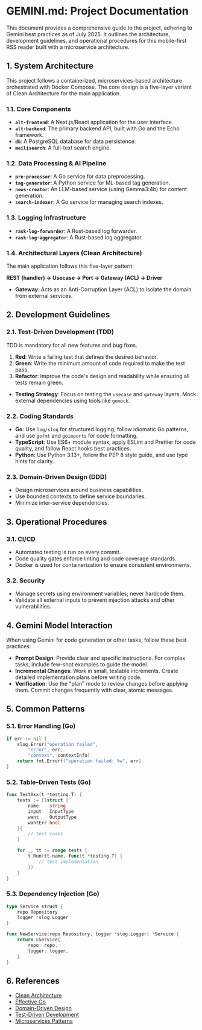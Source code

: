# GEMINI.md: Project Documentation

This document provides a comprehensive guide to the project, adhering to Gemini best practices as of July 2025. It outlines the architecture, development guidelines, and operational procedures for this mobile-first RSS reader built with a microservice architecture.

## 1. System Architecture

This project follows a containerized, microservices-based architecture orchestrated with Docker Compose. The core design is a five-layer variant of Clean Architecture for the main application.

### 1.1. Core Components

*   **`alt-frontend`**: A Next.js/React application for the user interface.
*   **`alt-backend`**: The primary backend API, built with Go and the Echo framework.
*   **`db`**: A PostgreSQL database for data persistence.
*   **`meilisearch`**: A full-text search engine.

### 1.2. Data Processing & AI Pipeline

*   **`pre-processor`**: A Go service for data preprocessing.
*   **`tag-generator`**: A Python service for ML-based tag generation.
*   **`news-creator`**: An LLM-based service (using Gemma3:4b) for content generation.
*   **`search-indexer`**: A Go service for managing search indexes.

### 1.3. Logging Infrastructure

*   **`rask-log-forwarder`**: A Rust-based log forwarder.
*   **`rask-log-aggregator`**: A Rust-based log aggregator.

### 1.4. Architectural Layers (Clean Architecture)

The main application follows this five-layer pattern:

**REST (handler) → Usecase → Port → Gateway (ACL) → Driver**

*   **Gateway**: Acts as an Anti-Corruption Layer (ACL) to isolate the domain from external services.

## 2. Development Guidelines

### 2.1. Test-Driven Development (TDD)

TDD is mandatory for all new features and bug fixes.

1.  **Red**: Write a failing test that defines the desired behavior.
2.  **Green**: Write the minimum amount of code required to make the test pass.
3.  **Refactor**: Improve the code's design and readability while ensuring all tests remain green.

*   **Testing Strategy**: Focus on testing the `usecase` and `gateway` layers. Mock external dependencies using tools like `gomock`.

### 2.2. Coding Standards

*   **Go**: Use `log/slog` for structured logging, follow idiomatic Go patterns, and use `gofmt` and `goimports` for code formatting.
*   **TypeScript**: Use ES6+ module syntax, apply ESLint and Prettier for code quality, and follow React hooks best practices.
*   **Python**: Use Python 3.13+, follow the PEP 8 style guide, and use type hints for clarity.

### 2.3. Domain-Driven Design (DDD)

*   Design microservices around business capabilities.
*   Use bounded contexts to define service boundaries.
*   Minimize inter-service dependencies.

## 3. Operational Procedures

### 3.1. CI/CD

*   Automated testing is run on every commit.
*   Code quality gates enforce linting and code coverage standards.
*   Docker is used for containerization to ensure consistent environments.

### 3.2. Security

*   Manage secrets using environment variables; never hardcode them.
*   Validate all external inputs to prevent injection attacks and other vulnerabilities.

## 4. Gemini Model Interaction

When using Gemini for code generation or other tasks, follow these best practices:

*   **Prompt Design**: Provide clear and specific instructions. For complex tasks, include few-shot examples to guide the model.
*   **Incremental Changes**: Work in small, testable increments. Create detailed implementation plans before writing code.
*   **Verification**: Use the "plan" mode to review changes before applying them. Commit changes frequently with clear, atomic messages.

## 5. Common Patterns

### 5.1. Error Handling (Go)

```go
if err != nil {
    slog.Error("operation failed",
        "error", err,
        "context", contextInfo)
    return fmt.Errorf("operation failed: %w", err)
}
```

### 5.2. Table-Driven Tests (Go)

```go
func TestXxx(t *testing.T) {
    tests := []struct {
        name    string
        input   InputType
        want    OutputType
        wantErr bool
    }{
        // test cases
    }

    for _, tt := range tests {
        t.Run(tt.name, func(t *testing.T) {
            // test implementation
        })
    }
}
```

### 5.3. Dependency Injection (Go)

```go
type Service struct {
    repo Repository
    logger *slog.Logger
}

func NewService(repo Repository, logger *slog.Logger) *Service {
    return &Service{
        repo: repo,
        logger: logger,
    }
}
```

## 6. References

*   [Clean Architecture](https://blog.cleancoder.com/uncle-bob/2012/08/13/the-clean-architecture.html)
*   [Effective Go](https://golang.org/doc/effective_go.html)
*   [Domain-Driven Design](https://martinfowler.com/bliki/DomainDrivenDesign.html)
*   [Test-Driven Development](https://martinfowler.com/bliki/TestDrivenDevelopment.html)
*   [Microservices Patterns](https://microservices.io/patterns/index.html)